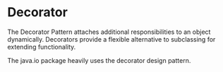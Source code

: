 Decorator
======

The Decorator Pattern attaches additional responsibilities to an object dynamically. Decorators provide a flexible alternative to subclassing for extending functionality.

The java.io package heavily uses the decorator design pattern.